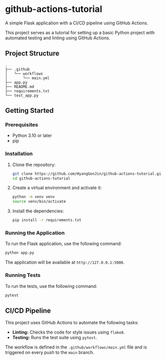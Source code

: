 # github-actions-tutorial

A simple Flask application with a CI/CD pipeline using GitHub Actions.

This project serves as a tutorial for setting up a basic Python project with automated testing and linting using GitHub Actions.

## Project Structure

```
.
├── .github
│   └── workflows
│       └── main.yml
├── app.py
├── README.md
├── requirements.txt
└── test_app.py
```

## Getting Started

### Prerequisites

*   Python 3.10 or later
*   pip

### Installation

1.  Clone the repository:
    ```bash
    git clone https://github.com/HyangGonJin/github-actions-tutorial.git
    cd github-actions-tutorial
    ```

2.  Create a virtual environment and activate it:
    ```bash
    python -m venv venv
    source venv/bin/activate
    ```

3.  Install the dependencies:
    ```bash
    pip install -r requirements.txt
    ```

### Running the Application

To run the Flask application, use the following command:

```bash
python app.py
```

The application will be available at `http://127.0.0.1:5000`.

### Running Tests

To run the tests, use the following command:

```bash
pytest
```

## CI/CD Pipeline

This project uses GitHub Actions to automate the following tasks:

*   **Linting:** Checks the code for style issues using `flake8`.
*   **Testing:** Runs the test suite using `pytest`.

The workflow is defined in the `.github/workflows/main.yml` file and is triggered on every push to the `main` branch.